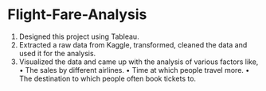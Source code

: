 # Flight-Fare-Analysis
1. Designed this project using Tableau. 
2. Extracted a raw data from Kaggle, transformed, cleaned the data and used it for the analysis. 
3. Visualized the data and came up with the analysis of various factors like,
• The sales by different airlines.
• Time at which people travel more.
• The destination to which people often book tickets to.

